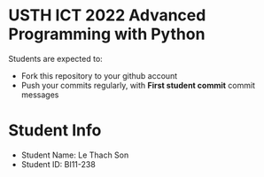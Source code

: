USTH ICT 2022 Advanced Programming with Python
======================================================

Students are expected to:
* Fork this repository to your github account
* Push your commits regularly, with **First student commit** commit messages


Student Info
=========================

* Student Name: Le Thach Son
* Student ID: BI11-238
